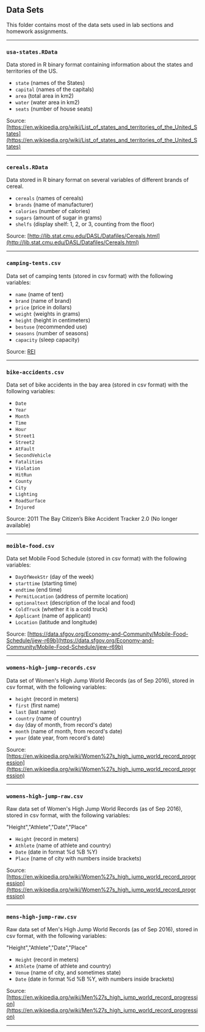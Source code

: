 ## Data Sets

This folder contains most of the data sets used in lab sections and 
homework assignments.

-----

### `usa-states.RData`

Data stored in R binary format containing information about
the states and territories of the US.

- `state` (names of the States)
- `capital` (names of the capitals)
- `area` (total area in km2)
- `water` (water area in km2)
- `seats` (number of house seats)

Source: [https://en.wikipedia.org/wiki/List_of_states_and_territories_of_the_United_States](https://en.wikipedia.org/wiki/List_of_states_and_territories_of_the_United_States)

-----

### `cereals.RData`

Data stored in R binary format on several variables of different brands of cereal.

- `cereals` (names of cereals)
- `brands` (name of manufacturer)
- `calories` (number of calories)
- `sugars` (amount of sugar in grams)
- `shelfs` (display shelf: 1, 2, or 3, counting from the floor)

Source: [http://lib.stat.cmu.edu/DASL/Datafiles/Cereals.html](http://lib.stat.cmu.edu/DASL/Datafiles/Cereals.html)

-----

### `camping-tents.csv`

Data set of camping tents (stored in csv format) with the following variables:

- `name` (name of tent)
- `brand` (name of brand)
- `price` (price in dollars)
- `weight` (weights in grams)
- `height` (height in centimeters)
- `bestuse` (recommended use)
- `seasons` (number of seasons)
- `capacity` (sleep capacity)

Source: [REI](https://www.rei.com/b/rei/c/tents)

-----

### `bike-accidents.csv`

Data set of bike accidents in the bay area (stored in csv format) with the following variables:

- `Date`
- `Year`
- `Month`
- `Time`
- `Hour`
- `Street1`
- `Street2`
- `AtFault`
- `SecondVehicle`
- `Fatalities`
- `Violation`
- `HitRun`
- `County`
- `City`
- `Lighting`
- `RoadSurface`
- `Injured`

Source: 2011 The Bay Citizen’s Bike Accident Tracker 2.0 (No longer available)

-----

### `moible-food.csv`

Data set Mobile Food Schedule (stored in csv format) with the following variables:

- `DayOfWeekStr` (day of the week)
- `starttime` (starting time)
- `endtime` (end time)
- `PermitLocation` (address of permite location)
- `optionaltext` (description of the local and food)
- `ColdTruck` (whether it is a cold truck)
- `Applicant` (name of applicant)
- `Location` (latitude and longitude)

Source: [https://data.sfgov.org/Economy-and-Community/Mobile-Food-Schedule/jjew-r69b](https://data.sfgov.org/Economy-and-Community/Mobile-Food-Schedule/jjew-r69b)

-----

### `womens-high-jump-records.csv`

Data set of Women's High Jump World Records (as of Sep 2016), stored in csv format, 
with the following variables:

- `height` (record in meters)
- `first` (first name)
- `last` (last name)
- `country` (name of country)
- `day` (day of month, from record's date)
- `month` (name of month, from record's date)
- `year` (date year, from record's date)

Source: [https://en.wikipedia.org/wiki/Women%27s_high_jump_world_record_progression](https://en.wikipedia.org/wiki/Women%27s_high_jump_world_record_progression)

-----

### `womens-high-jump-raw.csv`

Raw data set of Women's High Jump World Records (as of Sep 2016), stored in csv format, 
with the following variables:

"Height","Athlete","Date","Place"

- `Height` (record in meters)
- `Athlete` (name of athlete and country)
- `Date` (date in format %d %B %Y)
- `Place` (name of city with numbers inside brackets)

Source: [https://en.wikipedia.org/wiki/Women%27s_high_jump_world_record_progression](https://en.wikipedia.org/wiki/Women%27s_high_jump_world_record_progression)

-----

### `mens-high-jump-raw.csv`

Raw data set of Men's High Jump World Records (as of Sep 2016), stored in csv format, 
with the following variables:

"Height","Athlete","Date","Place"

- `Height` (record in meters)
- `Athlete` (name of athlete and country)
- `Venue` (name of city, and sometimes state)
- `Date` (date in format %d %B %Y, with numbers inside brackets)

Source: [https://en.wikipedia.org/wiki/Men%27s_high_jump_world_record_progression](https://en.wikipedia.org/wiki/Men%27s_high_jump_world_record_progression)

-----
